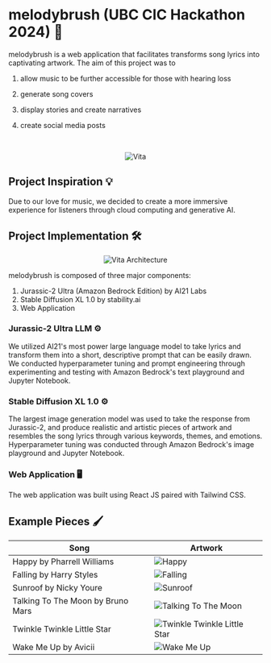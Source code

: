 # melodybrush (UBC CIC Hackathon 2024) :musical_note:

melodybrush is a web application that facilitates transforms song lyrics into captivating artwork. The aim of this project was to 
1. allow music to be further accessible for those with hearing loss​

2. generate song covers

3. display stories and create narratives

4. create social media posts

​<p align="center">
    <img src="docs/home.png" alt="Vita">
</p>

## Project Inspiration :bulb:

Due to our love for music, we decided to create a more immersive experience for listeners through cloud computing and generative AI.

## Project Implementation :hammer_and_wrench:

<p align="center">
    <img src="docs/homeresult.png" alt="Vita Architecture">
</p>

melodybrush is composed of three major components:

1. Jurassic-2 Ultra (Amazon Bedrock Edition) by AI21 Labs
2. Stable Diffusion XL 1.0 by stability.ai
3. Web Application


### Jurassic-2 Ultra LLM :gear:

We utilized AI21's most power large language model to take lyrics and transform them into a short, descriptive prompt that can be easily drawn. We conducted hyperparameter tuning and prompt engineering through experimenting and testing with Amazon Bedrock's text playground and Jupyter Notebook. 

### Stable Diffusion XL 1.0 :gear:

The largest image generation model was used to take the response from Jurassic-2, and produce realistic and artistic pieces of artwork and resembles the song lyrics through various keywords, themes, and emotions. Hyperparameter tuning was conducted through Amazon Bedrock's image playground and Jupyter Notebook.

### Web Application :desktop_computer:

The web application was built using React JS paired with Tailwind CSS.

## Example Pieces :paintbrush:

| Song            | Artwork                                  |
|-----------------|------------------------------------------|
| Happy by Pharrell Williams | ![Happy](docs/happy.png) |
| Falling by Harry Styles | ![Falling](docs/falling.png) |
| Sunroof by Nicky Youre | ![Sunroof](docs/sunroof.png) |
| Talking To The Moon by Bruno Mars | ![Talking To The Moon](docs/talkingtothemoon.png) |
| Twinkle Twinkle Little Star | ![Twinkle Twinkle Little Star](docs/twinkletwinkle.png) |
| Wake Me Up by Avicii | ![Wake Me Up](docs/wakemeup.png) |